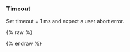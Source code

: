 ---
---

<h3>Timeout</h3>
<p>Set timeout = 1 ms and expect a user abort error.</p>
<screen name="timeout"></screen>

{% raw %}
<script>
const client = new MisoClient({
  request: {
    timeout: 1,
  },
});

show(
  'timeout',
  () => client.api.search.search({ q: 'shiba' })
);
</script>
{% endraw %}
